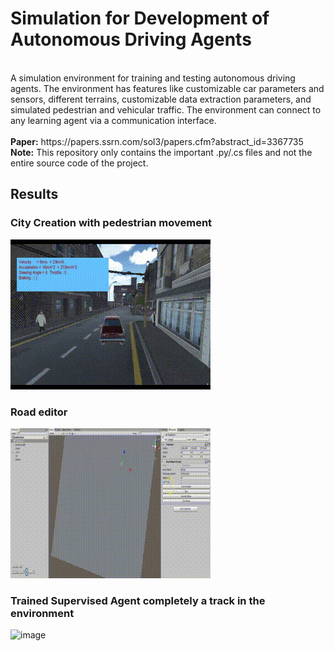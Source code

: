# Simulation for Development of Autonomous Driving Agents
<br>
A simulation environment for training and testing autonomous driving agents. The environment has features like customizable car parameters and sensors, different terrains, customizable data extraction parameters, and simulated pedestrian and vehicular traffic. The environment can connect to any learning agent via a communication interface.
<br>
<br>
<b>Paper:</b> https://papers.ssrn.com/sol3/papers.cfm?abstract_id=3367735
<br>
<b>Note:</b> This repository only contains the important .py/.cs files and not the entire source code of the project. 

## Results 

### City Creation with pedestrian movement 
![image](https://github.com/karanjoisher/vehicle_agent_simulation_environment/blob/main/Results/Pedestrian%20Movement%20in%20Town.gif)

### Road editor 
![image](https://github.com/karanjoisher/vehicle_agent_simulation_environment/blob/main/Results/RoadEditor.gif)

### Trained Supervised Agent completely a track in the environment 

![image](https://github.com/karanjoisher/vehicle_agent_simulation_environment/blob/main/Results/Supervised%20Agent%20with%20Positioning.gif)
